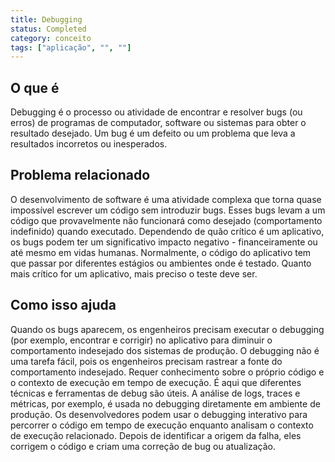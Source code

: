 ```yaml
---
title: Debugging
status: Completed
category: conceito
tags: ["aplicação", "", ""]
---
```


## O que é

Debugging é o processo ou atividade de encontrar e resolver bugs (ou erros) de programas de computador, software ou sistemas para obter o resultado desejado. 
Um bug é um defeito ou um problema que leva a resultados incorretos ou inesperados.

## Problema relacionado

O desenvolvimento de software é uma atividade complexa que torna quase impossível escrever um código sem introduzir bugs. 
Esses bugs levam a um código que provavelmente não funcionará como desejado (comportamento indefinido) quando executado. 
Dependendo de quão crítico é um aplicativo, os bugs podem ter um significativo impacto negativo - financeiramente ou até mesmo em vidas humanas. 
Normalmente, o código do aplicativo tem que passar por diferentes estágios ou ambientes onde é testado. 
Quanto mais crítico for um aplicativo, mais preciso o teste deve ser.

## Como isso ajuda

Quando os bugs aparecem, os engenheiros precisam executar o debugging (por exemplo, encontrar e corrigir) no aplicativo para diminuir o comportamento indesejado dos sistemas de produção. 
O debugging não é uma tarefa fácil, pois os engenheiros precisam rastrear a fonte do comportamento indesejado. 
Requer conhecimento sobre o próprio código e o contexto de execução em tempo de execução. 
É aqui que diferentes técnicas e ferramentas de debug são úteis. 
A análise de logs, traces e métricas, por exemplo, é usada no debugging diretamente em ambiente de produção. 
Os desenvolvedores podem usar o debugging interativo para percorrer o código em tempo de execução enquanto analisam o contexto de execução relacionado. 
Depois de identificar a origem da falha, eles corrigem o código e criam uma correção de bug ou atualização.

